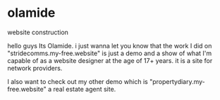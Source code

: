 # olamide
website construction

hello guys
Its Olamide. i just wanna let you know that the work I did on "stridecomms.my-free.website" is just a demo and a show of what I'm capable of as a website designer at the age of 17+ years. it is a site for network providers.

I also want to check out my other demo which is "propertydiary.my-free.website" a real estate agent site.
